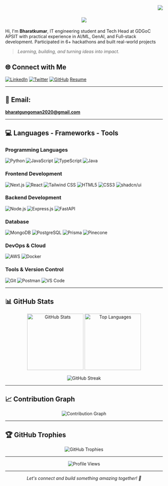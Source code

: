<img align="right" src="https://visitor-badge.laobi.icu/badge?page_id=bharat3214" />
<h1 align="center">
    <img src="https://readme-typing-svg.herokuapp.com?font=Fira+Code&weight=600&size=32&pause=1200&width=650&color=39ff14&lines=Hi,+I'm+Bharatkumar+Gungoman!+👋" />
</h1>



Hi, I'm **Bharatkumar**, IT engineering student and Tech Head at GDGoC APSIT with practical experience in AI/ML, GenAI, and
Full-stack development. Participated in 6+ hackathons and built real-world projects

> *Learning, building, and turning ideas into impact.*


## 🌐 Connect with Me

<p align="left">
<a href="https://www.linkedin.com/in/bharatkumar-gungoman-4268921b0/" target="_blank"><img src="https://img.shields.io/badge/LinkedIn-0077B5?style=for-the-badge&logo=linkedin&logoColor=white" alt="LinkedIn"/></a>
<a href="https://x.com/bharatgungoman" target="_blank"><img src="https://img.shields.io/badge/Twitter-1DA1F2?style=for-the-badge&logo=twitter&logoColor=white" alt="Twitter"/></a>
<a href="https://github.com/bharat3214" target="_blank"><img src="https://img.shields.io/badge/GitHub-100000?style=for-the-badge&logo=github&logoColor=white" alt="GitHub"/></a>
    <a href="https://bharat3214.github.io/autoCV/cv.pdf"> Resume </a>
</p>

---

## 📧 Email: 
**bharatgungoman2020@gmail.com**

---

## 💻 Languages - Frameworks - Tools

### Programming Languages
<p align="left">
<img src="https://img.shields.io/badge/Python-3776AB?style=for-the-badge&logo=python&logoColor=white" alt="Python"/>
<img src="https://img.shields.io/badge/JavaScript-F7DF1E?style=for-the-badge&logo=javascript&logoColor=black" alt="JavaScript"/>
<img src="https://img.shields.io/badge/TypeScript-007ACC?style=for-the-badge&logo=typescript&logoColor=white" alt="TypeScript"/>
<img src="https://img.shields.io/badge/Java-ED8B00?style=for-the-badge&logo=openjdk&logoColor=white" alt="Java"/>
</p>

### Frontend Development
<p align="left">
<img src="https://img.shields.io/badge/Next.js-000000?style=for-the-badge&logo=next.js&logoColor=white" alt="Next.js"/>
<img src="https://img.shields.io/badge/React-20232A?style=for-the-badge&logo=react&logoColor=61DAFB" alt="React"/>
<img src="https://img.shields.io/badge/Tailwind_CSS-38B2AC?style=for-the-badge&logo=tailwind-css&logoColor=white" alt="Tailwind CSS"/>
<img src="https://img.shields.io/badge/HTML5-E34F26?style=for-the-badge&logo=html5&logoColor=white" alt="HTML5"/>
<img src="https://img.shields.io/badge/CSS3-1572B6?style=for-the-badge&logo=css3&logoColor=white" alt="CSS3"/>
<img src="https://img.shields.io/badge/shadcn/ui-000000?style=for-the-badge&logo=shadcnui&logoColor=white" alt="shadcn/ui"/>
</p>

### Backend Development
<p align="left">
<img src="https://img.shields.io/badge/Node.js-43853D?style=for-the-badge&logo=node.js&logoColor=white" alt="Node.js"/>
<img src="https://img.shields.io/badge/Express.js-404D59?style=for-the-badge&logo=express&logoColor=white" alt="Express.js"/>
<img src="https://img.shields.io/badge/FastAPI-009688?style=for-the-badge&logo=FastAPI&logoColor=white" alt="FastAPI"/>
</p>

### Database
<p align="left">
<img src="https://img.shields.io/badge/MongoDB-4EA94B?style=for-the-badge&logo=mongodb&logoColor=white" alt="MongoDB"/>
<img src="https://img.shields.io/badge/PostgreSQL-316192?style=for-the-badge&logo=postgresql&logoColor=white" alt="PostgreSQL"/>
<img src="https://img.shields.io/badge/Prisma-3982CE?style=for-the-badge&logo=Prisma&logoColor=white" alt="Prisma"/>
<img src="https://img.shields.io/badge/Pinecone-000000?style=for-the-badge&logo=pinecone&logoColor=white" alt="Pinecone"/>
</p>

### DevOps & Cloud
<p align="left">
<img src="https://img.shields.io/badge/Amazon_AWS-232F3E?style=for-the-badge&logo=amazon-aws&logoColor=white" alt="AWS"/>
<img src="https://img.shields.io/badge/Docker-2496ED?style=for-the-badge&logo=docker&logoColor=white" alt="Docker"/>
</p>

### Tools & Version Control
<p align="left">
<img src="https://img.shields.io/badge/Git-F05032?style=for-the-badge&logo=git&logoColor=white" alt="Git"/>
<img src="https://img.shields.io/badge/Postman-FF6C37?style=for-the-badge&logo=postman&logoColor=white" alt="Postman"/>
<img src="https://img.shields.io/badge/VS_Code-007ACC?style=for-the-badge&logo=visual-studio-code&logoColor=white" alt="VS Code"/>
</p>

---

## 📊 GitHub Stats

<p align="center">
<img src="https://github-readme-stats.vercel.app/api?username=bharat3214&show_icons=true&theme=tokyonight&hide_border=true&count_private=true" alt="GitHub Stats" height="180"/>
<img src="https://github-readme-stats.vercel.app/api/top-langs/?username=bharat3214&layout=compact&theme=tokyonight&hide_border=true" alt="Top Languages" height="180"/>
</p>

<p align="center">
<img src="https://github-readme-streak-stats.herokuapp.com/?user=bharat3214&theme=tokyonight&hide_border=true" alt="GitHub Streak" />
</p>

---

## 📈 Contribution Graph

<p align="center">
<img src="https://github-readme-activity-graph.vercel.app/graph?username=bharat3214&theme=tokyo-night&hide_border=true" alt="Contribution Graph"/>
</p>

---

## 🏆 GitHub Trophies

<p align="center">
<img src="https://github-profile-trophy.vercel.app/?username=bharat3214&theme=tokyonight&no-frame=true&no-bg=false&margin-w=4&row=1" alt="GitHub Trophies"/>
</p>

---

<p align="center">
<img src="https://komarev.com/ghpvc/?username=bharat3214&label=Profile%20views&color=0e75b6&style=flat" alt="Profile Views" />
</p>

---

<p align="center">
  <i>Let's connect and build something amazing together! 🚀</i>
</p>
